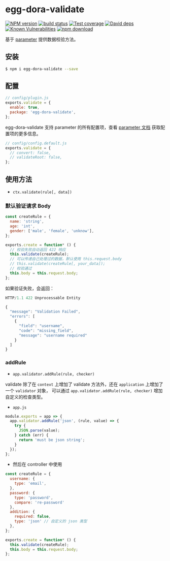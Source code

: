# egg-dora-validate

[![NPM version][npm-image]][npm-url]
[![build status][travis-image]][travis-url]
[![Test coverage][codecov-image]][codecov-url]
[![David deps][david-image]][david-url]
[![Known Vulnerabilities][snyk-image]][snyk-url]
[![npm download][download-image]][download-url]

[npm-image]: https://img.shields.io/npm/v/egg-dora-validate.svg?style=flat-square
[npm-url]: https://npmjs.org/package/egg-dora-validate
[travis-image]: https://img.shields.io/travis/eggjs/egg-dora-validate.svg?style=flat-square
[travis-url]: https://travis-ci.org/eggjs/egg-dora-validate
[codecov-image]: https://img.shields.io/codecov/c/github/eggjs/egg-dora-validate.svg?style=flat-square
[codecov-url]: https://codecov.io/github/eggjs/egg-dora-validate?branch=master
[david-image]: https://img.shields.io/david/eggjs/egg-dora-validate.svg?style=flat-square
[david-url]: https://david-dm.org/eggjs/egg-dora-validate
[snyk-image]: https://snyk.io/test/npm/egg-dora-validate/badge.svg?style=flat-square
[snyk-url]: https://snyk.io/test/npm/egg-dora-validate
[download-image]: https://img.shields.io/npm/dm/egg-dora-validate.svg?style=flat-square
[download-url]: https://npmjs.org/package/egg-dora-validate

基于 [parameter](https://github.com/node-modules/parameter) 提供数据校验方法。

## 安装

```bash
$ npm i egg-dora-validate --save
```

## 配置

```js
// config/plugin.js
exports.validate = {
  enable: true,
  package: 'egg-dora-validate',
};
```

egg-dora-validate 支持 parameter 的所有配置项，查看 [parameter 文档](https://github.com/node-modules/parameter) 获取配置项的更多信息。

```js
// config/config.default.js
exports.validate = {
  // convert: false,
  // validateRoot: false,
};
```

## 使用方法

- `ctx.validate(rule[, data])`

### 默认验证请求 Body

```js
const createRule = {
  name: 'string',
  age: 'int',
  gender: ['male', 'female', 'unknow'],
};

exports.create = function* () {
  // 校验失败自动返回 422 响应
  this.validate(createRule);
  // 可以传递自己处理过的数据，默认使用 this.request.body
  // this.validate(createRule[, your_data]);
  // 校验通过
  this.body = this.request.body;
};
```

如果验证失败，会返回：

```js
HTTP/1.1 422 Unprocessable Entity

{
  "message": "Validation Failed",
  "errors": [
    {
      "field": "username",
      "code": "missing_field",
      "message": "username required"
    }
  ]
}
```

### addRule

- `app.validator.addRule(rule, checker)`

validate 除了在 `context` 上增加了 validate 方法外，还在 `application` 上增加了一个 `validator` 对象，
可以通过 `app.validator.addRule(rule, checker)` 增加自定义的检查类型。

- `app.js`

```js
module.exports = app => {
  app.validator.addRule('json', (rule, value) => {
    try {
      JSON.parse(value);
    } catch (err) {
      return 'must be json string';
    }
  });
};
```

- 然后在 controller 中使用

```js
const createRule = {
  username: {
    type: 'email',
  },
  password: {
    type: 'password',
    compare: 're-password'
  },
  addition: {
    required: false,
    type: 'json' // 自定义的 json 类型
  },
};

exports.create = function* () {
  this.validate(createRule);
  this.body = this.request.body;
};
```
